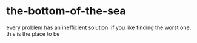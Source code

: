 # the-bottom-of-the-sea
every problem has an inefficient solution: if you like finding the worst one, this is the place to be
